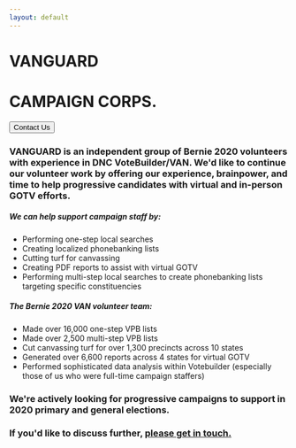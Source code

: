```yaml
---
layout: default
---
```

<div class="jumbotron home-jumbotron mb-0 pt-4 pb-4 bg-bernie-blue">
    <div class="row">
        <div class="col-md-9">
            <h1 class="display-3">VANGUARD</h1>
            <h1 class="display-4 font-weight-normal">CAMPAIGN CORPS.</h1>
        </div>
        <div class="col-md-3 text-right">
            <button type="button" class="btn btn-outline-light btn-lg">Contact Us</button>
        </div>
    </div>
</div>
<div class="jumbotron mb-0 bg-bernie-light-blue home-jumbotron">
    <h3><strong>VANGUARD</strong> is an independent group of Bernie 2020 volunteers with experience in DNC VoteBuilder/VAN. We'd like to continue our volunteer work by offering our experience, brainpower, and time to help progressive candidates with virtual and in-person GOTV efforts.</h3>
</div>
<div class="row mr-0">
    <div class="col-md-8 p-5 bg-light">
        <h5 class="font-weight-bold">We can help support campaign staff by:</h5>
        <ul>
            <li>Performing one-step local searches</li>
            <li>Creating localized phonebanking lists</li>
            <li>Cutting turf for canvassing</li>
            <li>Creating PDF reports to assist with virtual GOTV</li>
            <li>Performing multi-step local searches to create phonebanking lists targeting specific constituencies</li>
        </ul>
    </div>
    <div class="col-md-4 bg-nmu-yellow text-white p-5">
        <h5 class="font-weight-bold">The Bernie 2020 VAN volunteer team:</h5>
        <ul>
            <li>Made over 16,000 one-step VPB lists</li>
            <li>Made over 2,500 multi-step VPB lists</li>
            <li>Cut canvassing turf for over 1,300 precincts across 10 states</li>
            <li>Generated over 6,600 reports across 4 states for virtual GOTV</li>
            <li>Performed sophisticated data analysis within Votebuilder (especially those of us who were full-time campaign staffers)</li>
        </ul>
    </div>
</div>
<div class="jumbotron mb-0 home-jumbotron bg-bernie-light-blue">
    <h3>We're actively looking for progressive campaigns to support in 2020 primary and general elections.</h3>
    <h3>If you'd like to discuss further, <a href="#" class="nmu-yellow">please get in touch.</a></h3>
</div>
